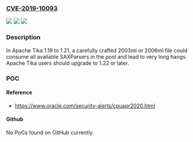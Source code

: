 ### [CVE-2019-10093](https://cve.mitre.org/cgi-bin/cvename.cgi?name=CVE-2019-10093)
![](https://img.shields.io/static/v1?label=Product&message=Apache%20Tika&color=blue)
![](https://img.shields.io/static/v1?label=Version&message=n%2Fa&color=blue)
![](https://img.shields.io/static/v1?label=Vulnerability&message=DoS&color=brighgreen)

### Description

In Apache Tika 1.19 to 1.21, a carefully crafted 2003ml or 2006ml file could consume all available SAXParsers in the pool and lead to very long hangs. Apache Tika users should upgrade to 1.22 or later.

### POC

#### Reference
- https://www.oracle.com/security-alerts/cpuapr2020.html

#### Github
No PoCs found on GitHub currently.

